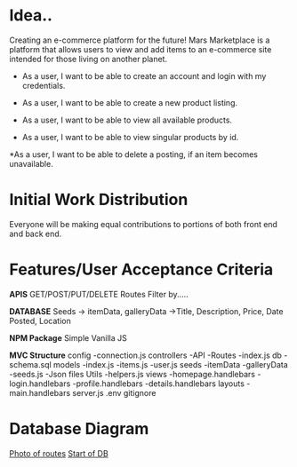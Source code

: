 # Idea..

Creating an e-commerce platform for the future!
Mars Marketplace is a platform that allows users to view and add items to an e-commerce site intended for those living on another planet.

* As a user, I want to be able to create an account and login with my credentials.

* As a user, I want to be able to create a new product listing.

* As a user, I want to be able to view all available products.

* As a user, I want to be able to view singular products by id.

*As a user, I want to be able to delete a posting, if an item becomes unavailable.


# Initial Work Distribution
Everyone will be making equal contributions to portions of both front end and back end.


# Features/User Acceptance Criteria

**APIS** 
GET/POST/PUT/DELETE Routes
Filter by.....

**DATABASE** 
Seeds -> itemData, galleryData
            ->Title, Description, Price, Date Posted, Location

**NPM Package** 
Simple Vanilla JS 


**MVC Structure**
config
    -connection.js
controllers
    -API
    -Routes
    -index.js
db
    -schema.sql
models
    -index.js
    -items.js
    -user.js
seeds
    -itemData
    -galleryData
    -seeds.js
    -Json files
Utils
    -helpers.js
views
    -homepage.handlebars
    -login.handlebars
    -profile.handlebars
    -details.handlebars
layouts
    -main.handlebars
server.js
.env
gitignore

# Database Diagram

[Photo of routes](assets/23.PNG)
[Start of DB](assets/24.PNG)